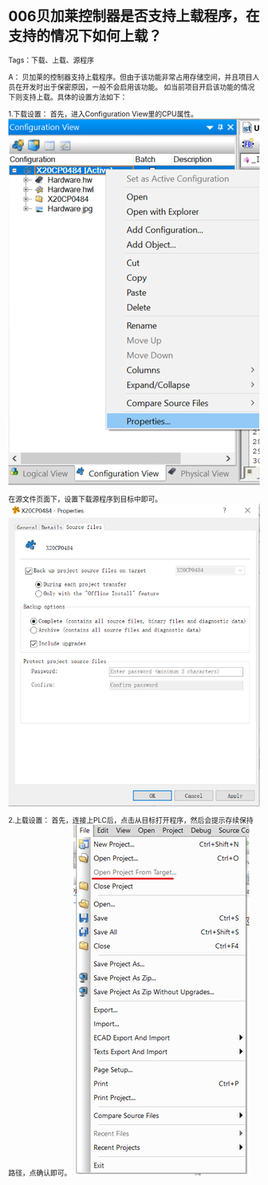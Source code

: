 # 006贝加莱控制器是否支持上载程序，在支持的情况下如何上载？
Tags：下载、上载、源程序

A：
贝加莱的控制器支持上载程序。但由于该功能非常占用存储空间，并且项目人员在开发时出于保密原因，一般不会启用该功能。
如当前项目开启该功能的情况下则支持上载。具体的设置方法如下：

1.下载设置：
首先，进入Configuration View里的CPU属性。
![Img](./FILES/006贝加莱控制器是否支持上载程序，在支持的情况下如何上载？.md/img-20220528211731.png)

在源文件页面下，设置下载源程序到目标中即可。
![Img](./FILES/006贝加莱控制器是否支持上载程序，在支持的情况下如何上载？.md/img-20220528211743.png)


2.上载设置：
首先，连接上PLC后，点击从目标打开程序，然后会提示存续保持路径，点确认即可。
![Img](./FILES/006贝加莱控制器是否支持上载程序，在支持的情况下如何上载？.md/img-20220528211649.png)

